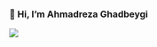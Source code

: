 ### 👋 Hi, I’m Ahmadreza Ghadbeygi 
<img src='https://github-readme-stats.vercel.app/api?username=AhmadrezaGhadbeygi&show_icons=true&theme=radical'/>
